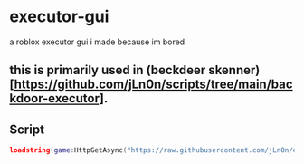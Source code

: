 # executor-gui
a roblox executor gui i made because im bored  

this is primarily used in (beckdeer skenner)[https://github.com/jLn0n/scripts/tree/main/backdoor-executor].
---

## Script
```lua
loadstring(game:HttpGetAsync("https://raw.githubusercontent.com/jLn0n/executor-gui/main/src/loader.lua"))()
```
